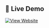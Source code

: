  ## 🚀 Live Demo
[![View Website](https://img.shields.io/badge/Live-Demo-green?style=for-the-badge)](https://Fnu-Dorjee.github.io/my_game/)
